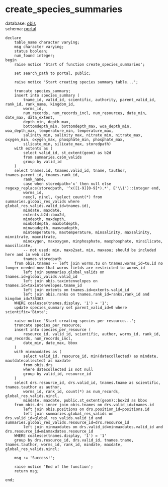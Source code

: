 # create_species_summaries
database: [obis](../)  
schema: [portal](portal)  

    
    declare
    	table_name character varying;
    	msg character varying;
    	status boolean;
    	num_found integer;
    begin
    	raise notice 'Start of function create_species_summaries'; 
    	
    	set search_path to portal, public;
    	
    	raise notice 'Start creating species summary table...'; 
    	
    	truncate species_summary;
    	insert into species_summary (
    		tname_id, valid_id, scientific, authority, parent_valid_id, rank_id, rank_name, kingdom_id,
    		worms_id, 
    		num_records, num_records_incl, num_resources, date_min, date_max, data_extent, 
    		depth_min, depth_max,
    		bottomdepth_min, bottomdepth_max, woa_depth_min, woa_depth_max, temperature_min, temperature_max,
    		salinity_min, salinity_max, nitrate_min, nitrate_max, oxygen_min, oxygen_max, phosphate_min, phosphate_max,
    		silicate_min, silicate_max, storedpath)
    	with extents as (
    		select valid_id, st_extent(geom) as b2d
    		from summaries.cs6m_valids
    		group by valid_id
    	)
    	select tnames.id, tnames.valid_id, tname, tauthor, tnames.parent_id, tnames.rank_id, 
    		rank_name,
    		case when storedpath='x' then null else regexp_replace(storedpath, '^x([1-9][0-9]*).*', E'\\1')::integer end,
    		worms_id, 
    		nexcl, nincl, (select count(*) from summaries.global_res_valids where global_res_valids.valid_id=tnames.id),
    		mindate, maxdate, 
    		extents.b2d::box2d,
    		mindepth, maxdepth, 
    		minbotdepth, maxbotdepth, 
    		minwoadepth, maxwoadepth, 
    		mintemperature, maxtemperature, minsalinity, maxsalinity, minnitrate, maxnitrate,
    		minoxygen, maxoxygen, minphosphate, maxphosphate, minsilicate, maxsilicate,
    		-- not used: min, maxo2sat, min, maxaou; should be included here and in web site
    		tnames.storedpath
    	from obis.tnames -- left join worms.tu on tnames.worms_id=tu.id no longer needed now that worms fields are restricted to worms_id
    		left join summaries.global_valids on tnames.id=global_valids.valid_id
    		left join obis.taxintenvelopes on tnames.id=taxintenvelopes.tname_id
    		left join extents on tnames.id=extents.valid_id
    		left join obis.ranks on tnames.rank_id=ranks.rank_id and kingdom_id=738303
    	WHERE coalesce(tnames.display, '1') = '1';
    	update species_summary set parent_valid_id=0 where scientific='Biota';
    	
    	raise notice 'Start creating species per resource...'; 
    	truncate species_per_resource;
    	insert into species_per_resource (
    		resource_id, valid_id, scientific, author, worms_id, rank_id, num_records, num_records_incl,
    		date_min, date_max, bbox
    	)
    	with minmaxdates as (
    		select valid_id, resource_id, min(datecollected) as mindate, max(datecollected) as maxdate
    		from obis.drs
    		where datecollected is not null
    		group by valid_id, resource_id
    	)
    	select drs.resource_id, drs.valid_id, tnames.tname as scientific, tnames.tauthor as author, 
    		worms_id, rank_id, count(*) as num_records, global_res_valids.nincl, 
    		mindate, maxdate, public.st_extent(geom)::box2d as bbox
    	from obis.drs inner join obis.tnames on drs.valid_id=tnames.id
    		left join obis.positions on drs.position_id=positions.id
    		left join summaries.global_res_valids on drs.valid_id=global_res_valids.valid_id and summaries.global_res_valids.resource_id=drs.resource_id
    		left join minmaxdates on drs.valid_id=minmaxdates.valid_id and drs.resource_id=minmaxdates.resource_id
    	WHERE coalesce(tnames.display, '1') = '1'
    	group by drs.resource_id, drs.valid_id, tnames.tname, tnames.tauthor, worms_id, rank_id, mindate, maxdate, global_res_valids.nincl;
    		
    	msg := 'Success!';
    	
    	raise notice 'End of the function'; 
    	return msg;
    		
    end;
